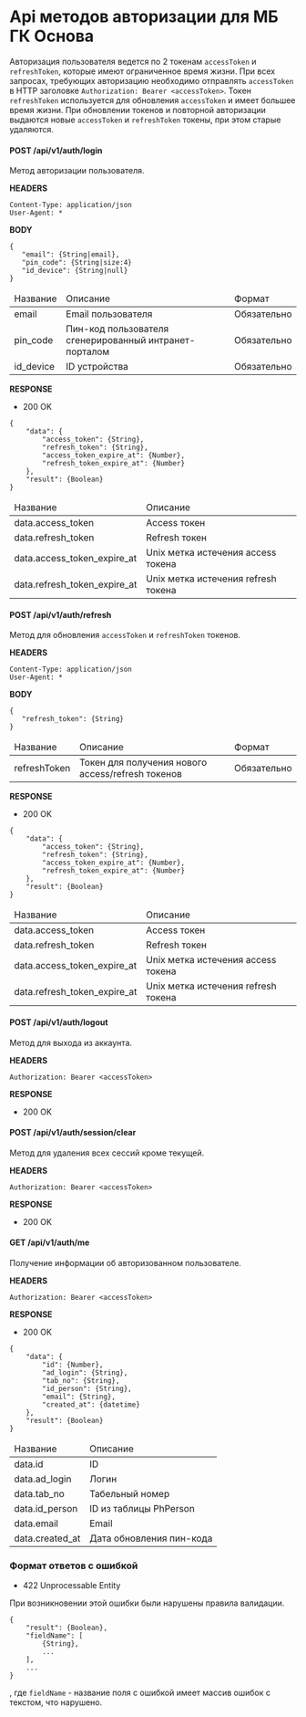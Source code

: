 # Api методов авторизации  для МБ ГК Основа

Авторизация пользователя ведется по 2 токенам `accessToken` и `refreshToken`, которые имеют ограниченное время жизни. 
При всех запросах, требующих авторизацию необходимо отправлять `accessToken` в HTTP заголовке 
`Authorization: Bearer <accessToken>`. Токен `refreshToken` используется для обновления `accessToken` и имеет большее 
время жизни. При обновлении токенов и повторной авторизации выдаются новые `accessToken` и `refreshToken` токены, при 
этом старые удаляются.

#### POST /api/v1/auth/login

Метод авторизации пользователя.

<b>HEADERS</b>

```
Content-Type: application/json
User-Agent: *
```
 
<b>BODY</b>
 ```
{
    "email": {String|email},
    "pin_code": {String|size:4}
    "id_device": {String|null}
}
 ```

<table>
    <thead>
        <tr>
            <td>Название</td>
            <td>Описание</td>
            <td>Формат</td>
        </tr>
    </thead>
    <tbody>
        <tr>
            <td>email</td>
            <td>Email пользователя</td>
            <td>Обязательно</td>
        </tr>
        <tr>
            <td>pin_code</td>
            <td>Пин-код пользователя сгенерированный интранет-порталом</td>
            <td>Обязательно</td>
        </tr>
        <tr>
            <td>id_device</td>
            <td>ID устройства</td>
            <td>Обязательно</td>
        </tr>
    </tbody>
</table>

<b>RESPONSE</b>

+ 200 OK

```
{
    "data": {
        "access_token": {String},
        "refresh_token": {String},
        "access_token_expire_at": {Number},
        "refresh_token_expire_at": {Number}
    },
    "result": {Boolean}
}
```
<table>
    <thead>
        <tr>
            <td>Название</td>
            <td>Описание</td>
        </tr>
    </thead>
    <tbody>
         <tr>
            <td>data.access_token</td>
            <td>Access токен</td>
        </tr>
        <tr>
            <td>data.refresh_token</td>
            <td>Refresh токен</td>
        </tr>
        <tr>
            <td>data.access_token_expire_at</td>
            <td>Unix метка истечения access токена</td>
        </tr>
        <tr>
            <td>data.refresh_token_expire_at</td>
            <td>Unix метка истечения refresh токена</td>
        </tr>
    </tbody>
</table>

#### POST /api/v1/auth/refresh

Метод для обновления `accessToken` и `refreshToken` токенов.

<b>HEADERS</b>

```
Content-Type: application/json
User-Agent: *
```
 
<b>BODY</b>
 ```
{
    "refresh_token": {String}
}
 ```

<table>
    <thead>
        <tr>
            <td>Название</td>
            <td>Описание</td>
            <td>Формат</td>
        </tr>
    </thead>
    <tbody>
        <tr>
            <td>refreshToken</td>
            <td>Токен для получения нового access/refresh токенов</td>
            <td>Обязательно</td>
        </tr>
    </tbody>
</table>

<b>RESPONSE</b>

+ 200 OK

```
{
    "data": {
        "access_token": {String},
        "refresh_token": {String},
        "access_token_expire_at": {Number},
        "refresh_token_expire_at": {Number}
    },
    "result": {Boolean}
}
```
<table>
    <thead>
        <tr>
            <td>Название</td>
            <td>Описание</td>
        </tr>
    </thead>
    <tbody>
         <tr>
            <td>data.access_token</td>
            <td>Access токен</td>
        </tr>
        <tr>
            <td>data.refresh_token</td>
            <td>Refresh токен</td>
        </tr>
        <tr>
            <td>data.access_token_expire_at</td>
            <td>Unix метка истечения access токена</td>
        </tr>
        <tr>
            <td>data.refresh_token_expire_at</td>
            <td>Unix метка истечения refresh токена</td>
        </tr>
    </tbody>
</table>

#### POST /api/v1/auth/logout

Метод для выхода из аккаунта.

<b>HEADERS</b>

```
Authorization: Bearer <accessToken>
```

<b>RESPONSE</b>

+ 200 OK

#### POST /api/v1/auth/session/clear

Метод для удаления всех сессий кроме текущей.

<b>HEADERS</b>

```
Authorization: Bearer <accessToken>
```

<b>RESPONSE</b>

+ 200 OK


#### GET /api/v1/auth/me

Получение информации об авторизованном пользователе.

<b>HEADERS</b>

```
Authorization: Bearer <accessToken>
```

<b>RESPONSE</b>

+ 200 OK

```
{
    "data": {
        "id": {Number},
        "ad_login": {String},
        "tab_no": {String},
        "id_person": {String},
        "email": {String},
        "created_at": {datetime}
    },
    "result": {Boolean}
}
```

<table>
    <thead>
        <tr>
            <td>Название</td>
            <td>Описание</td>
        </tr>
    </thead>
    <tbody>
         <tr>
            <td>data.id</td>
            <td>ID</td>
        </tr>
        <tr>
            <td>data.ad_login</td>
            <td>Логин</td>
        </tr>
        <tr>
            <td>data.tab_no</td>
            <td>Табельный номер</td>
        </tr>
        <tr>
            <td>data.id_person</td>
            <td>ID из таблицы PhPerson</td>
        </tr>
        <tr>
            <td>data.email</td>
            <td>Email</td>
        </tr>
        <tr>
            <td>data.created_at</td>
            <td>Дата обновления пин-кода</td>
        </tr>
    </tbody>
</table>

### Формат ответов с ошибкой

+ 422 Unprocessable Entity

При возникновении этой ошибки были нарушены правила валидации. 

```
{
    "result": {Boolean},
    "fieldName": [
        {String},
        ...
    ],
    ...
}
```
, где `fieldName` - название поля с ошибкой имеет массив ошибок с текстом, что нарушено.


